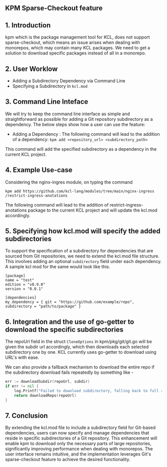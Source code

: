 ## KPM Sparse-Checkout feature

## 1. Introduction
kpm which is the package management tool for KCL, does not support sparse-checkout, which means an issue arises when dealing with monorepos, which may contain many KCL packages. We need to get a solution to download specific packages instead of all in a monorepo.

## 2. User Worklow
- Adding a Subdirectory Dependency via Command Line
- Specifying a Subdirectory in `kcl.mod`

## 3. Command Line Inteface 
We will try to keep the command line interface as simple and straightforward as possible for adding a Git repository subdirectory as a dependency. The below steps show how a user can use the feature:

- Adding a Dependency :
The following command will lead to the addition of a dependency:
`kpm add <repository_url> <subdirectory_path>`

This command will add the specified subdirectory as a dependency in the current KCL project.

## 4. Example Use-case
Considering the nginx-ingres module, on typing the command 

```
kpm add https://github.com/kcl-lang/modules/tree/main/nginx-ingress /restrict-ingress-anotations
``` 

The following command will lead to the addition of restrict-ingress-anotations package to the current KCL project and will update the kcl.mod accordingly.

## 5. Specifying how kcl.mod will specify the added subdirectories
To support the specification of a subdirectory for dependencies that are sourced from Git repositories, we need to extend the kcl.mod file structure. This involves adding an optional `subdirectory` field under each dependency.
A sample kcl mod for the same would look like this.

```
[package]
name = "test"
edition = "v0.9.0"
version = "0.0.1"

[dependencies]
my_dependency = { git = "https://github.com/example/repo", subdirectory = "path/to/package" }
```

## 6. Integration and the use of go-getter to download the specific subdirectories

The repoUrl field in the struct `CloneOptions` in kpm/pkg/git/git.go will be given the subdir url accordingly, which then downloads each selected subdirectory one by one. KCL currently uses go-getter to download using URL's with ease.

We can also provide a fallback mechanism to download the entire repo if the subdirectory download fails repeatedly by something like - 

```Go
err := downloadSubdir(repoUrl, subdir)
if err != nil {
    log.Printf("Failed to download subdirectory, falling back to full repository: %v", err)
    return downloadRepo(repoUrl)
}

```

## 7. Conclusion
By extending the kcl.mod file to include a subdirectory field for Git-based dependencies, users can now specify and manage dependencies that reside in specific subdirectories of a Git repository. This enhancement will enable kpm to download only the necessary parts of large repositories, significantly improving performance when dealing with monorepos. The user interface remains intuitive, and the implementation leverages Git's sparse-checkout feature to achieve the desired functionality.